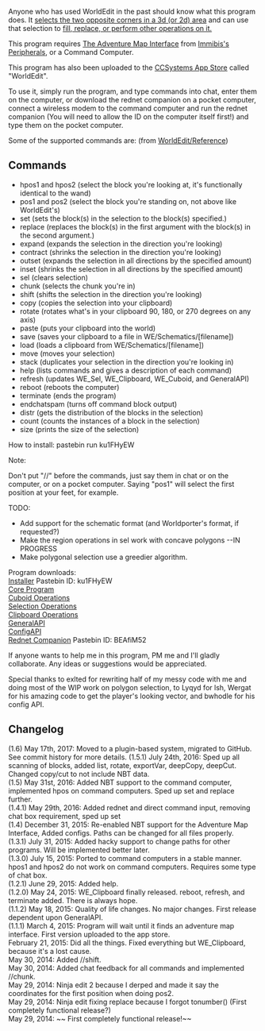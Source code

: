 Anyone who has used WorldEdit in the past should know what this program does. It [selects the two opposite corners in a 3d (or 2d) area](http://wiki.sk89q.com/wiki/WorldEdit/Selection) and can use that selection to [fill, replace, or perform other operations on it.](http://wiki.sk89q.com/wiki/WorldEdit/Region_operations)

This program requires [The Adventure Map Interface](http://www.computercraft.info/forums2/index.php?/topic/3728-mc-164-cc-158-immibiss-peripherals/page__st__180__p__90273#entry90273) from [Immibis's Peripherals](http://www.computercraft.info/forums2/index.php?/topic/3728-mc-164-cc-158-immibiss-peripherals/), or a Command Computer.

This program has also been uploaded to the [CCSystems App Store](http://www.computercraft.info/forums2/index.php?/topic/22133-ccsystems-app-store-version-20-release/) called "WorldEdit".

To use it, simply run the program, and type commands into chat, enter them on the computer, or download the rednet companion on a pocket computer, connect a wireless modem to the command computer and run the rednet companion (You will need to allow the ID on the computer itself first!) and type them on the pocket computer.

Some of the supported commands are: (from [WorldEdit/Reference](http://wiki.sk89q.com/wiki/WorldEdit/Reference))

## Commands
* hpos1 and hpos2 (select the block you're looking at, it's functionally identical to the wand)
* pos1 and pos2 (select the block you're standing on, not above like WorldEdit's)
* set (sets the block(s) in the selection to the block(s) specified.)
* replace (replaces the block(s) in the first argument with the block(s) in the second argument.)
* expand (expands the selection in the direction you're looking)
* contract (shrinks the selection in the direction you're looking)
* outset (expands the selection in all directions by the specified amount)
* inset (shrinks the selection in all directions by the specified amount)
* sel (clears selection)
* chunk (selects the chunk you're in)
* shift (shifts the selection in the direction you're looking)
* copy (copies the selection into your clipboard)
* rotate (rotates what's in your clipboard 90, 180, or 270 degrees on any axis)
* paste (puts your clipboard into the world)
* save (saves your clipboard to a file in WE/Schematics/[filename])
* load (loads a clipboard from WE/Schematics/[filename])
* move (moves your selection)
* stack (duplicates your selection in the direction you're looking in)
* help (lists commands and gives a description of each command)
* refresh (updates WE_Sel, WE_Clipboard, WE_Cuboid, and GeneralAPI)
* reboot (reboots the computer)
* terminate (ends the program)
* endchatspam (turns off command block output)
* distr (gets the distribution of the blocks in the selection)
* count (counts the instances of a block in the selection)
* size (prints the size of the selection)


How to install: pastebin run ku1FHyEW

Note:

Don't put "//" before the commands, just say them in chat or on the computer, or on a pocket computer. Saying "pos1" will select the first position at your feet, for example.

TODO:
* Add support for the schematic format (and Worldporter's format, if requested?)
* Make the region operations in sel work with concave polygons --IN PROGRESS
* Make polygonal selection use a greedier algorithm.

Program downloads:  
[Installer](http://pastebin.com/ku1FHyEW) Pastebin ID: ku1FHyEW  
[Core Program](https://raw.githubusercontent.com/moomoomoo309/WorldEdit-CC/master/WE_Core.lua)  
[Cuboid Operations](https://raw.githubusercontent.com/moomoomoo309/WorldEdit-CC/master/WE_Cuboid.lua)  
[Selection Operations](https://raw.githubusercontent.com/moomoomoo309/WorldEdit-CC/master/WE_Sel.lua)  
[Clipboard Operations](https://raw.githubusercontent.com/moomoomoo309/WorldEdit-CC/master/WE_Clipboard.lua)  
[GeneralAPI](https://raw.githubusercontent.com/moomoomoo309/WorldEdit-CC/master/GeneralAPI.lua)  
[ConfigAPI](https://raw.githubusercontent.com/moomoomoo309/WorldEdit-CC/master/ConfigAPI.lua)  
[Rednet Companion](https://dl.dropboxusercontent.com/u/46304817/CC%20Programs/WorldEdit/CCWE%20Reqs/WE_Comms.lua) Pastebin ID: BEAfiM52

If anyone wants to help me in this program, PM me and I'll gladly collaborate. Any ideas or suggestions would be appreciated.

Special thanks to exlted for rewriting half of my messy code with me and doing most of the WIP work on polygon selection, to Lyqyd for lsh, Wergat for his amazing code to get the player's looking vector, and bwhodle for his config API.


## Changelog
(1.6) May 17th, 2017: Moved to a plugin-based system, migrated to GitHub. See commit history for more details.
(1.5.1) July 24th, 2016: Sped up all scanning of blocks, added list, rotate, exportVar, deepCopy, deepCut. Changed copy/cut to not include NBT data.  
(1.5) May 31st, 2016: Added NBT support to the command computer, implemented hpos on command computers. Sped up set and replace further.  
(1.4.1) May 29th, 2016: Added rednet and direct command input, removing chat box requirement, sped up set  
(1.4) December 31, 2015: Re-enabled NBT support for the Adventure Map Interface, Added configs. Paths can be changed for all files properly.  
(1.3.1) July 31, 2015: Added hacky support to change paths for other programs. Will be implemented better later.  
(1.3.0) July 15, 2015: Ported to command computers in a stable manner. hpos1 and hpos2 do not work on command computers. Requires some type of chat box.  
(1.2.1) June 29, 2015: Added help.  
(1.2.0) May 24, 2015: WE_Clipboard finally released. reboot, refresh, and terminate added. There is always hope.  
(1.1.2) May 18, 2015: Quality of life changes. No major changes. First release dependent upon GeneralAPI.  
(1.1.1) March 4, 2015: Program will wait until it finds an adventure map interface. First version uploaded to the app store.  
February 21, 2015: Did all the things. Fixed everything but WE_Clipboard, because it's a lost cause.  
May 30, 2014: Added //shift.  
May 30, 2014: Added chat feedback for all commands and implemented //chunk.  
May 29, 2014: Ninja edit 2 because I derped and made it say the coordinates for the first position when doing pos2.  
May 29, 2014: Ninja edit fixing replace because I forgot tonumber() (First completely functional release?)  
May 29, 2014: ~~ First completely functional release!~~  
